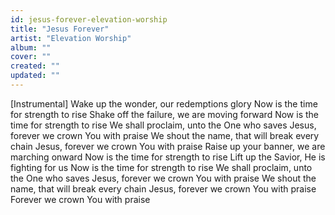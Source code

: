 ```yaml
---
id: jesus-forever-elevation-worship
title: "Jesus Forever"
artist: "Elevation Worship"
album: ""
cover: ""
created: ""
updated: ""
---
```


[Instrumental]
Wake up the wonder, our redemptions glory
Now is the time for strength to rise
Shake off the failure, we are moving forward
Now is the time for strength to rise
We shall proclaim, unto the One who saves
Jesus, forever we crown You with praise
We shout the name, that will break every chain
Jesus, forever we crown You with praise
Raise up your banner, we are marching onward
Now is the time for strength to rise
Lift up the Savior, He is fighting for us
Now is the time for strength to rise
We shall proclaim, unto the One who saves
Jesus, forever we crown You with praise
We shout the name, that will break every chain
Jesus, forever we crown You with praise
Forever we crown You with praise